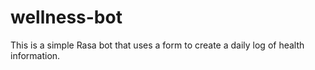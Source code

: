 # wellness-bot
This is a simple Rasa bot that uses a form to create a daily log of health information.
